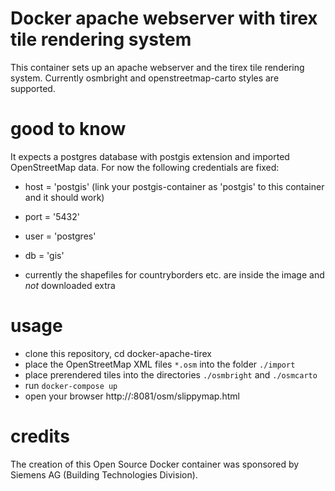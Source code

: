 # Docker apache webserver with tirex tile rendering system

This container sets up an apache webserver and the tirex tile rendering system.
Currently osmbright and openstreetmap-carto styles are supported.

# good to know

It expects a postgres database with postgis extension and imported OpenStreetMap data.
For now the following credentials are fixed:
* host = 'postgis' (link your postgis-container as 'postgis' to this container and it should work)
* port = '5432'
* user = 'postgres'
* db   = 'gis'

* currently the shapefiles for countryborders etc. are inside the image and *not* downloaded extra

# usage
* clone this repository, cd docker-apache-tirex
* place the OpenStreetMap XML files ```*.osm``` into the folder ```./import```
* place prerendered tiles into the directories ```./osmbright``` and ```./osmcarto```
* run ```docker-compose up```
* open your browser http://<docker-ip>:8081/osm/slippymap.html

# credits
The creation of this Open Source Docker container was sponsored by Siemens AG (Building Technologies Division).
